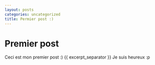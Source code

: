 ```yaml
---
layout: posts
categories: uncategorized
title: Permier post :)
---
```


# Premier post

Ceci est mon premier post :) 
{{ excerpt_separator }}
Je suis heureux :p
